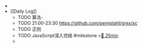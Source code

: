 -
- [[Daily Log]]
	- TODO 算法-
	- TODO 21:00-23:30 https://github.com/pemistahl/grex/sc
	- TODO 正则
	- TODO JavaScript深入完结 #milestone >[🍅 25min](#agenda-pomo://?t=f-1686033003866-1500)
	-